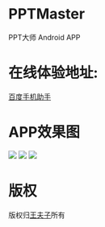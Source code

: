# PPTMaster
PPT大师 Android APP

# 在线体验地址:
[百度手机助手](http://shouji.baidu.com/software/10272513.html)

# APP效果图

![](http://e.hiphotos.bdimg.com/wisegame/pic/item/f3ef76c6a7efce1bf90b4202a751f3deb58f65d2.jpg)
![](http://h.hiphotos.bdimg.com/wisegame/pic/item/ca014c086e061d95fd23bdf073f40ad163d9ca96.jpg)
![](http://b.hiphotos.bdimg.com/wisegame/pic/item/9efaaf51f3deb48fe5492b16f81f3a292cf578d2.jpg)

# 版权
版权归[王夫子](http://www.wangfz.com)所有
